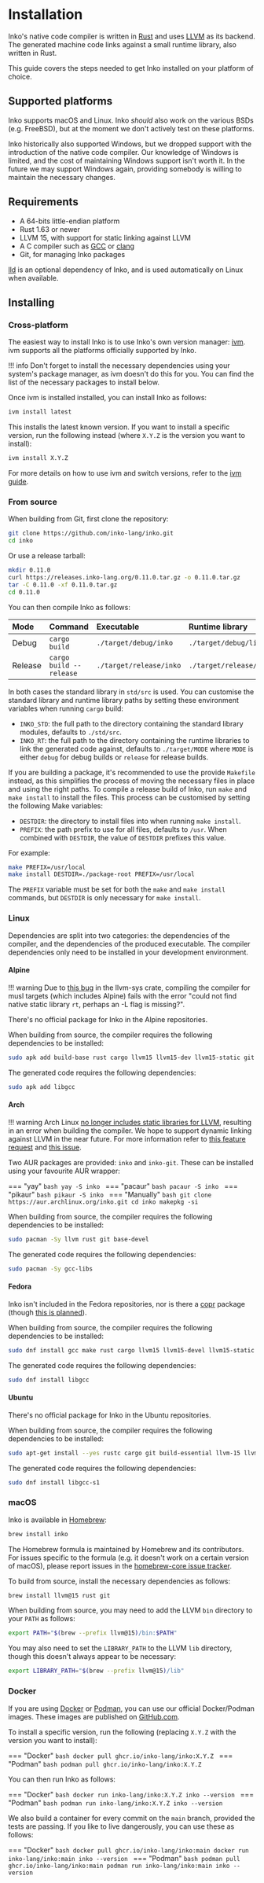 # Installation

Inko's native code compiler is written in [Rust](https://www.rust-lang.org/) and
uses [LLVM](https://llvm.org/) as its backend. The generated machine code links
against a small runtime library, also written in Rust.

This guide covers the steps needed to get Inko installed on your platform of
choice.

## Supported platforms

Inko supports macOS and Linux. Inko _should_ also work on the various BSDs (e.g.
FreeBSD), but at the moment we don't actively test on these platforms.

Inko historically also supported Windows, but we dropped support with the
introduction of the native code compiler. Our knowledge of Windows is limited,
and the cost of maintaining Windows support isn't worth it. In the future we may
support Windows again, providing somebody is willing to maintain the necessary
changes.

## Requirements

- A 64-bits little-endian platform
- Rust 1.63 or newer
- LLVM 15, with support for static linking against LLVM
- A C compiler such as [GCC](https://gcc.gnu.org/) or
  [clang](https://clang.llvm.org/)
- Git, for managing Inko packages

[lld](https://lld.llvm.org/) is an optional dependency of Inko, and is used
automatically on Linux when available.

## Installing

### Cross-platform

The easiest way to install Inko is to use Inko's own version manager:
[ivm](ivm.md). ivm supports all the platforms officially supported by Inko.

!!! info
    Don't forget to install the necessary dependencies using your system's
    package manager, as ivm doesn't do this for you. You can find the list of
    the necessary packages to install below.

Once ivm is installed installed, you can install Inko as follows:

```bash
ivm install latest
```

This installs the latest known version. If you want to install a specific
version, run the following instead (where `X.Y.Z` is the version you want to
install):

```bash
ivm install X.Y.Z
```

For more details on how to use ivm and switch versions, refer to the [ivm
guide](ivm.md).

### From source

When building from Git, first clone the repository:

```bash
git clone https://github.com/inko-lang/inko.git
cd inko
```

Or use a release tarball:

```bash
mkdir 0.11.0
curl https://releases.inko-lang.org/0.11.0.tar.gz -o 0.11.0.tar.gz
tar -C 0.11.0 -xf 0.11.0.tar.gz
cd 0.11.0
```

You can then compile Inko as follows:

| Mode    | Command                 | Executable              | Runtime library
|:--------|:------------------------|:------------------------|:-----------------------
| Debug   | `cargo build`           | `./target/debug/inko`   | `./target/debug/libinko.a`
| Release | `cargo build --release` | `./target/release/inko` | `./target/release/libinko.a`

In both cases the standard library in `std/src` is used. You can customise the
standard library and runtime library paths by setting these environment
variables when running `cargo` build:

- `INKO_STD`: the full path to the directory containing the standard library
  modules, defaults to `./std/src`.
- `INKO_RT`: the full path to the directory containing the runtime libraries to
  link the generated code against, defaults to `./target/MODE` where `MODE` is
  either `debug` for debug builds or `release` for release builds.

If you are building a package, it's recommended to use the provide `Makefile`
instead, as this simplifies the process of moving the necessary files in place
and using the right paths. To compile a release build of Inko, run `make` and
`make install` to install the files. This process can be customised by setting
the following Make variables:

- `DESTDIR`: the directory to install files into when running `make install`.
- `PREFIX`: the path prefix to use for all files, defaults to `/usr`. When
  combined with `DESTDIR`, the value of `DESTDIR` prefixes this value.

For example:

```bash
make PREFIX=/usr/local
make install DESTDIR=./package-root PREFIX=/usr/local
```

The `PREFIX` variable must be set for both the `make` and `make install`
commands, but `DESTDIR` is only necessary for `make install`.

### Linux

Dependencies are split into two categories: the dependencies of the compiler,
and the dependencies of the produced executable. The compiler dependencies only
need to be installed in your development environment.

#### Alpine

!!! warning
    Due to [this bug](https://gitlab.com/taricorp/llvm-sys.rs/-/issues/44) in
    the llvm-sys crate, compiling the compiler for musl targets (which includes
    Alpine) fails with the error "could not find native static library `rt`,
    perhaps an -L flag is missing?".

There's no official package for Inko in the Alpine repositories.

When building from source, the compiler requires the following dependencies to
be installed:

```bash
sudo apk add build-base rust cargo llvm15 llvm15-dev llvm15-static git
```

The generated code requires the following dependencies:

```bash
sudo apk add libgcc
```

#### Arch

!!! warning
    Arch Linux [no longer includes static libraries for
    LLVM](https://bugs.archlinux.org/task/77691), resulting in an error when
    building the compiler. We hope to support dynamic linking against LLVM in
    the near future. For more information refer to [this feature
    request](https://github.com/TheDan64/inkwell/issues/406) and [this
    issue](https://gitlab.com/taricorp/llvm-sys.rs/-/issues/48).

Two AUR packages are provided: `inko` and `inko-git`. These can be installed
using your favourite AUR wrapper:

=== "yay"
    ```bash
    yay -S inko
    ```
=== "pacaur"
    ```bash
    pacaur -S inko
    ```
=== "pikaur"
    ```bash
    pikaur -S inko
    ```
=== "Manually"
    ```bash
    git clone https://aur.archlinux.org/inko.git
    cd inko
    makepkg -si
    ```

When building from source, the compiler requires the following dependencies to
be installed:

```bash
sudo pacman -Sy llvm rust git base-devel
```

The generated code requires the following dependencies:

```bash
sudo pacman -Sy gcc-libs
```

#### Fedora

Inko isn't included in the Fedora repositories, nor is there a
[copr](https://copr.fedorainfracloud.org/coprs/) package (though [this is
planned](https://github.com/inko-lang/inko/issues/364)).

When building from source, the compiler requires the following dependencies to
be installed:

```bash
sudo dnf install gcc make rust cargo llvm15 llvm15-devel llvm15-static libstdc++-devel libstdc++-static libffi-devel zlib-devel git
```

The generated code requires the following dependencies:

```bash
sudo dnf install libgcc
```

#### Ubuntu

There's no official package for Inko in the Ubuntu repositories.

When building from source, the compiler requires the following dependencies to
be installed:

```bash
sudo apt-get install --yes rustc cargo git build-essential llvm-15 llvm-15-dev libstdc++-11-dev libclang-common-15-dev zlib1g-dev
```

The generated code requires the following dependencies:

```bash
sudo dnf install libgcc-s1
```

### macOS

Inko is available in [Homebrew](https://brew.sh/):

```bash
brew install inko
```

The Homebrew formula is maintained by Homebrew and its contributors. For
issues specific to the formula (e.g. it doesn't work on a certain version of
macOS), please report issues in the [homebrew-core issue
tracker](https://github.com/Homebrew/homebrew-core/issues).

To build from source, install the necessary dependencies as follows:

```bash
brew install llvm@15 rust git
```

When building from source, you may need to add the LLVM `bin` directory to your
`PATH` as follows:

```bash
export PATH="$(brew --prefix llvm@15)/bin:$PATH"
```

You may also need to set the `LIBRARY_PATH` to the LLVM `lib` directory, though
this doesn't always appear to be necessary:

```bash
export LIBRARY_PATH="$(brew --prefix llvm@15)/lib"
```

### Docker

If you are using [Docker](https://www.docker.com/) or
[Podman](https://podman.io/), you can use our official Docker/Podman images.
These images are published on
[GitHub.com](https://github.com/inko-lang/inko/pkgs/container/inko).

To install a specific version, run the following (replacing `X.Y.Z` with the
version you want to install):

=== "Docker"
    ```bash
    docker pull ghcr.io/inko-lang/inko:X.Y.Z
    ```
=== "Podman"
    ```bash
    podman pull ghcr.io/inko-lang/inko:X.Y.Z
    ```

You can then run Inko as follows:

=== "Docker"
    ```bash
    docker run inko-lang/inko:X.Y.Z inko --version
    ```
=== "Podman"
    ```bash
    podman run inko-lang/inko:X.Y.Z inko --version
    ```

We also build a container for every commit on the `main` branch, provided the
tests are passing. If you like to live dangerously, you can use these as
follows:

=== "Docker"
    ```bash
    docker pull ghcr.io/inko-lang/inko:main
    docker run inko-lang/inko:main inko --version
    ```
=== "Podman"
    ```bash
    podman pull ghcr.io/inko-lang/inko:main
    podman run inko-lang/inko:main inko --version
    ```
